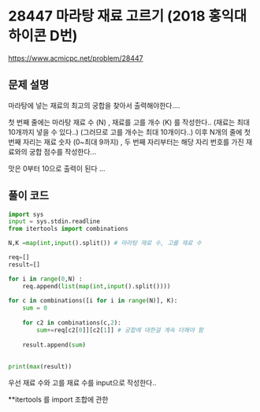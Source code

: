 # 28447 마라탕 재료 고르기 (2018 홍익대 하이콘 D번)
https://www.acmicpc.net/problem/28447

## 문제 설명

마라탕에 넣는 재료의 최고의 궁합을 찾아서 출력해야한다....

첫 번째 줄에는 마라탕 재료 수 (N) , 재료를 고를 개수 (K) 를 작성한다..
(재료는 최대 10개까지 넣을 수 있다..) (그러므로 고를 개수는 최대 10개이다..)
이후 N개의 줄에 첫 번째 자리는 재료 숫자 (0~최대 9까지)  , 두 번째 자리부터는 해당 자리 번호를 가진 재료와의 궁합 점수를 작성한다... 

맛은 0부터 10으로 출력이 된다 ...
## 풀이 코드 

```python
import sys
input = sys.stdin.readline
from itertools import combinations

N,K =map(int,input().split()) # 마라탕 재료 수, 고를 재료 수

req=[]
result=[]

for i in range(0,N) :
    req.append(list(map(int,input().split())))
    
for c in combinations([i for i in range(N)], K):
    sum = 0
    
    for c2 in combinations(c,2):
        sum+=req[c2[0]][c2[1]] # 궁합에 대한걸 계속 더해야 함
        
    result.append(sum)
    
    
print(max(result))

```

우선 재료 수와 고를 재료 수를 input으로 작성한다.. 

**itertools 를 import 조합에 관한 